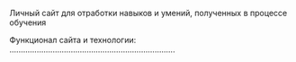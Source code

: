 Личный сайт для отработки навыков и умений, полученных в процессе обучения

Функционал сайта и технологии:
.........................................................................
